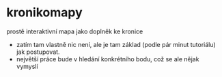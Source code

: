 # kronikomapy
prostě interaktivní mapa jako doplněk ke kronice

- zatím tam vlastně nic není, ale je tam základ (podle pár minut tutoriálu) jak postupovat. 
- největší práce bude v hledání konkrétního bodu, což se ale nějak vymyslí
